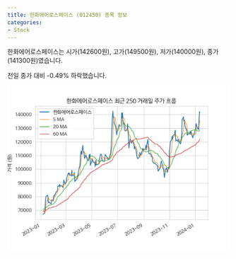 ```yaml
---
title: 한화에어로스페이스 (012450) 종목 정보
categories:
- Stock
---
```


한화에어로스페이스는 시가(142600원), 고가(149500원), 저가(140000원), 종가(141300원)였습니다.

전일 종가 대비 -0.49% 하락했습니다.

<!-- more -->

![012450](/assets/stock_images/012450.png)